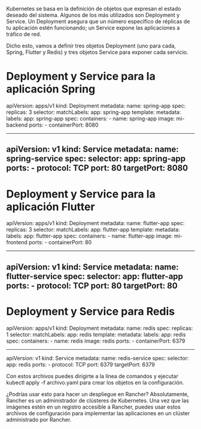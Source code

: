 Kubernetes se basa en la definición de objetos que expresan el estado deseado del sistema. Algunos de los más utilizados son Deployment y Service. Un Deployment asegura que un número específico de réplicas de tu aplicación estén funcionando; un Service expone las aplicaciones a tráfico de red.

Dicho esto, vamos a definir tres objetos Deployment (uno para cada, Spring, Flutter y Redis) y tres objetos Service para exponer cada servicio.

# Deployment y Service para la aplicación Spring
apiVersion: apps/v1
kind: Deployment
metadata:
  name: spring-app
spec:
  replicas: 3
  selector:
    matchLabels:
      app: spring-app
  template:
    metadata:
      labels:
        app: spring-app
    spec:
      containers:
      - name: spring-app
        image: mi-backend
        ports:
        - containerPort: 8080

---
apiVersion: v1
kind: Service
metadata:
  name: spring-service
spec:
  selector:
    app: spring-app
  ports:
    - protocol: TCP
      port: 80
      targetPort: 8080
---

# Deployment y Service para la aplicación Flutter
apiVersion: apps/v1
kind: Deployment
metadata:
  name: flutter-app
spec:
  replicas: 3
  selector:
    matchLabels:
      app: flutter-app
  template:
    metadata:
      labels:
        app: flutter-app
    spec:
      containers:
      - name: flutter-app
        image: mi-frontend
        ports:
        - containerPort: 80

---
apiVersion: v1
kind: Service
metadata:
  name: flutter-service
spec:
  selector:
    app: flutter-app
  ports:
    - protocol: TCP
      port: 80
      targetPort: 80
---

# Deployment y Service para Redis
apiVersion: apps/v1
kind: Deployment
metadata:
  name: redis
spec:
  replicas: 1
  selector:
    matchLabels:
      app: redis
  template:
    metadata:
      labels:
        app: redis
    spec:
      containers:
      - name: redis
        image: redis
        ports:
        - containerPort: 6379

---
apiVersion: v1
kind: Service
metadata:
  name: redis-service
spec:
  selector:
    app: redis
  ports:
    - protocol: TCP
      port: 6379
      targetPort: 6379


Con estos archivos puedes dirigirte a la línea de comandos y ejecutar kubectl apply -f archivo.yaml para crear los objetos en la configuración.

¿Podrías usar esto para hacer un despliegue en Rancher? Absolutamente, Rancher es un administrador de clústeres de Kubernetes. Una vez que las imágenes estén en un registro accesible a Rancher, puedes usar estos archivos de configuración para implementar las aplicaciones en un clúster administrado por Rancher.